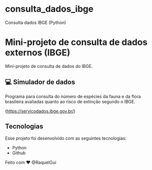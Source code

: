 # consulta_dados_ibge
Consulta dados IBGE (Python)


# Mini-projeto de consulta de dados externos (IBGE)

Mini-projeto de consulta de dados do IBGE.

## 💻 Simulador de dados

Programa para consulta do número de espécies da fauna e da flora brasileira avaliadas quanto ao risco de extinção segundo o IBGE. 

(https://servicodados.ibge.gov.br/)

## Tecnologias

Esse projeto foi desenvolvido com as seguintes tecnologias:

- Python
- Github


Feito com ♥ 
@RaquelGui